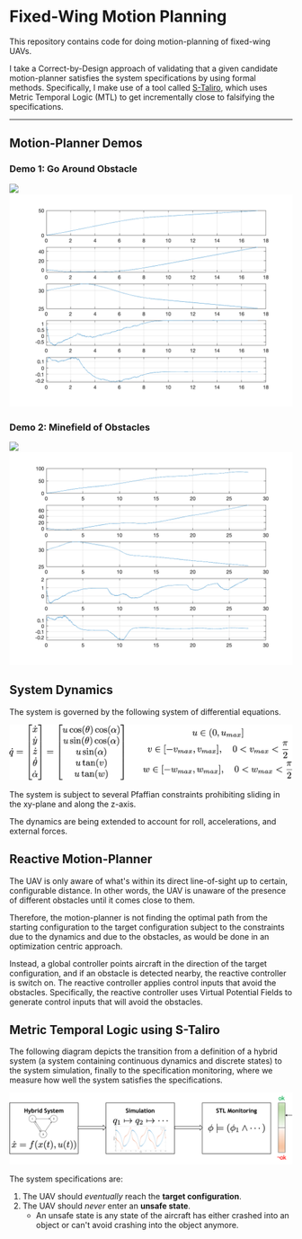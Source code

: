 Fixed-Wing Motion Planning
==========================
This repository contains code for doing motion-planning of fixed-wing UAVs. 

I take a Correct-by-Design approach of validating that a given candidate motion-planner satisfies the system 
specifications by using formal methods. Specifically, I make use of a tool called 
[S-Taliro](https://sites.google.com/a/asu.edu/s-taliro/s-taliro), which uses Metric Temporal Logic (MTL) to get 
incrementally close to falsifying the specifications.

------------------------------------
## Motion-Planner Demos
### Demo 1: Go Around Obstacle
![](res/GoAround.gif)
![](res/GoAroundVars.png)

### Demo 2: Minefield of Obstacles
![](res/Minefield.gif)
![](res/MinefieldVars.png)

## System Dynamics
The system is governed by the following system of differential equations.

![](res/dynamics.png)

The system is subject to several Pfaffian constraints prohibiting sliding in the xy-plane and along the z-axis.

The dynamics are being extended to account for roll, accelerations, and external forces.

## Reactive Motion-Planner
The UAV is only aware of what's within its direct line-of-sight up to certain, configurable distance. In other words, 
the UAV is unaware of the presence of different obstacles until it comes close to them. 

Therefore, the motion-planner is not finding the optimal path from the starting configuration to the target 
configuration subject to the constraints due to the dynamics and due to the obstacles, as would be done in an 
optimization centric approach. 

Instead, a global controller points aircraft in the direction of the target configuration, and if an obstacle is 
detected nearby, the reactive controller is switch on. The reactive controller applies control inputs that avoid the 
obstacles. Specifically, the reactive controller uses Virtual Potential Fields to generate control inputs that will 
avoid the obstacles.

## Metric Temporal Logic using S-Taliro
The following diagram depicts the transition from a definition of a hybrid system (a system containing continuous 
dynamics and discrete states) to the system simulation, finally to the specification monitoring, where we measure how 
well the system satisfies the specifications.

![](res/HybridSystemDiagram.png)

The system specifications are:
1. The UAV should _eventually_ reach the __target configuration__.
2. The UAV should _never_ enter an __unsafe state__.
    - An unsafe state is any state of the aircraft has either crashed into an object or can't avoid crashing into the 
   object anymore.


